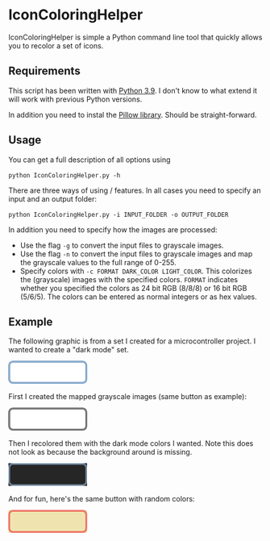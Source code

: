 # IconColoringHelper

IconColoringHelper is simple a Python command line tool that quickly allows you to recolor a set of icons. 

## Requirements

This script has been written with [Python 3.9](https://www.python.org/downloads/). I don't know to what extend it will work with previous Python versions.

In addition you need to instal the [Pillow library](https://pypi.org/project/Pillow/). Should be straight-forward.

## Usage

You can get a full description of all options using

```
python IconColoringHelper.py -h
```

There are three ways of using / features. In all cases you need to specify an input and an output folder:

```
python IconColoringHelper.py -i INPUT_FOLDER -o OUTPUT_FOLDER
```

In addition you need to specify how the images are processed:

* Use the flag `-g` to convert the input files to grayscale images.
* Use the flag `-n` to convert the input files to grayscale images and map the grayscale values to the full range of 0-255.
* Specify colors with `-c FORMAT DARK_COLOR LIGHT_COLOR`. This colorizes the (grayscale) images with the specified colors. `FORMAT` indicates whether you specified the colors as 24 bit RGB (8/8/8) or 16 bit RGB (5/6/5). The colors can be entered as normal integers or as hex values.

## Example

The following graphic is from a set I created for a microcontroller project. I wanted to create a "dark mode" set.

![Original Button](/Example%20Pictures/Original.png)

First I created the mapped grayscale images (same button as example):

![Mapped Grayscale Button](/Example%20Pictures/MappedGrayscale.png)

Then I recolored them with the dark mode colors I wanted. Note this does not look as because the background around is missing.

![Dark Mode Button](/Example%20Pictures/ColoredDark.png)

And for fun, here's the same button with random colors:

![Randomly colored Button](/Example%20Pictures/ColoredRandom.png)
